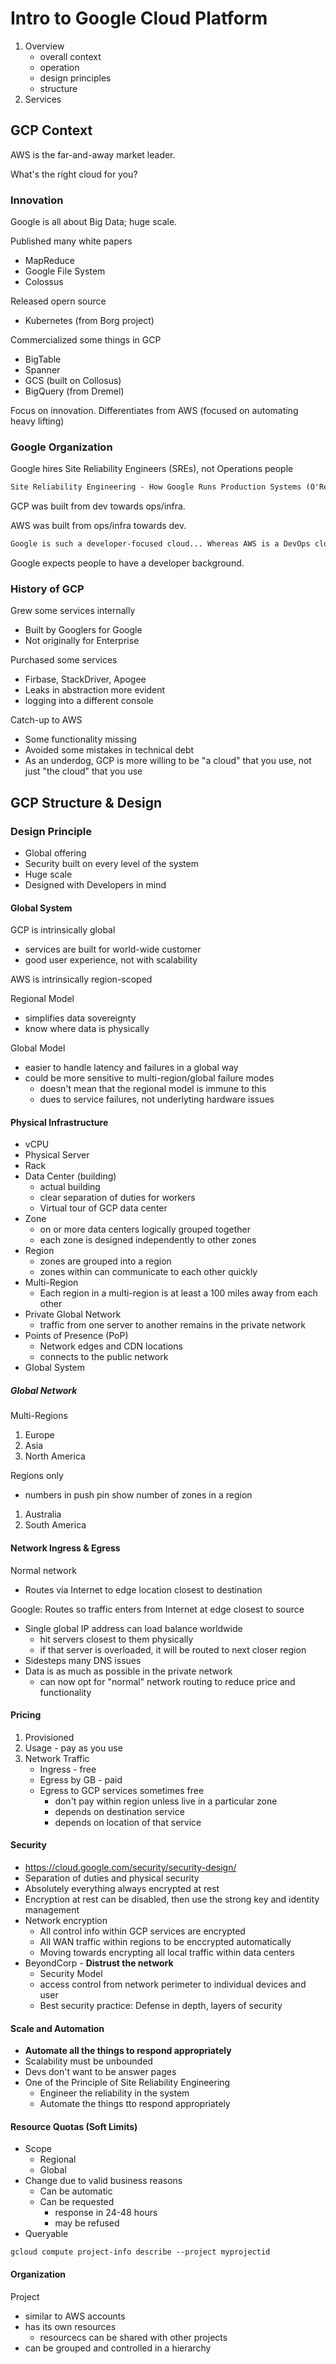# Intro to Google Cloud Platform

1. Overview
    - overall context
    - operation
    - design principles
    - structure
2. Services

## GCP Context

AWS is the far-and-away market leader.

What's the right cloud for you?

### Innovation

Google is all about Big Data; huge scale.

Published many white papers

- MapReduce
- Google File System
- Colossus

Released opern source

- Kubernetes (from Borg project)

Commercialized some things in GCP

- BigTable
- Spanner
- GCS (built on Collosus)
- BigQuery (from Dremel)

Focus on innovation.
Differentiates from AWS (focused on automating heavy lifting)

### Google Organization

Google hires Site Reliability Engineers (SREs), not Operations people

``` markdown
Site Reliability Engineering - How Google Runs Production Systems (O'Reilly Book)
```

GCP was built from dev towards ops/infra.

AWS was built from ops/infra towards dev.

``` markdown
Google is such a developer-focused cloud... Whereas AWS is a DevOps cloud.... - Lynn Langit
```

Google expects people to have a developer background.

### History of GCP

Grew some services internally

- Built by Googlers for Google
- Not originally for Enterprise

Purchased some services

- Firbase, StackDriver, Apogee
- Leaks in abstraction more evident
- logging into a different console

Catch-up to AWS

- Some functionality missing
- Avoided some mistakes in technical debt
- As an underdog, GCP is more willing to be "a cloud" that you use, not just "the cloud" that you use

## GCP Structure & Design

### Design Principle

- Global offering
- Security built on every level of the system
- Huge scale
- Designed with Developers in mind

#### Global System

GCP is intrinsically global

- services are built for world-wide customer
- good user experience, not with scalability

AWS is intrinsically region-scoped

Regional Model

- simplifies data sovereignty
- know where data is physically

Global Model

- easier to handle latency and failures in a global way
- could be more sensitive to multi-region/global failure modes
  - doesn't mean that the regional model is immune to this
  - dues to service failures, not underlyting hardware issues

#### Physical Infrastructure

- vCPU
- Physical Server
- Rack
- Data Center (building)
  - actual building
  - clear separation of duties for workers
  - Virtual tour of GCP data center
- Zone
  - on or more data centers logically grouped together
  - each zone is designed independently to other zones
- Region
  - zones are grouped into a region
  - zones within can communicate to each other quickly
- Multi-Region
  - Each region in a multi-region is at least a 100 miles away from each other
- Private Global Network
  - traffic from one server to another remains in the private network
- Points of Presence (PoP)
  - Network edges and CDN locations
  - connects to the public network
- Global System

##### Global Network

Multi-Regions

1. Europe
2. Asia
3. North America

Regions only

- numbers in push pin show number of zones in a region

1. Australia
2. South America

#### Network Ingress & Egress

Normal network

- Routes via Internet to edge location closest to destination

Google: Routes so traffic enters from Internet at edge closest to source

- Single global IP address can load balance worldwide
  - hit servers closest to them physically
  - if that server is overloaded, it will be routed to next closer region
- Sidesteps many DNS issues
- Data is as much as possible in the private network
  - can now opt for "normal" network routing to reduce price and functionality

#### Pricing

1. Provisioned
2. Usage - pay as you use
3. Network Traffic
    - Ingress - free
    - Egress by GB - paid
    - Egress to GCP services sometimes free
        - don't pay within region unless live in a particular zone
        - depends on destination service
        - depends on location of that service

#### Security

- <https://cloud.google.com/security/security-design/>
- Separation of duties and physical security
- Absolutely everything always encrypted at rest
- Encryption at rest can be disabled, then use the strong key and identity management
- Network encryption
  - All control info within GCP services are encrypted
  - All WAN traffic within regions to be enccrypted automatically
  - Moving towards encrypting all local traffic within data centers
- BeyondCorp - **Distrust the network**
  - Security Model
  - access control from network perimeter to individual devices and user
  - Best security practice: Defense in depth, layers of security

#### Scale and Automation

- **Automate all the things to respond appropriately**
- Scalability must be unbounded
- Devs don't want to be answer pages
- One of the Principle of Site Reliability Engineering
  - Engineer the reliability in the system
  - Automate the things tto respond appropriately

#### Resource Quotas (Soft Limits)

- Scope
  - Regional
  - Global
- Change due to valid business reasons
  - Can be automatic
  - Can be requested
    - response in 24-48 hours
    - may be refused
- Queryable

``` cli
gcloud compute project-info describe --project myprojectid
```

#### Organization

Project

- similar to AWS accounts
- has its own resources
  - resourcecs can be shared with other projects
- can be grouped and controlled in a hierarchy